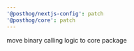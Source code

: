 ```yaml
---
'@posthog/nextjs-config': patch
'@posthog/core': patch
---
```


move binary calling logic to core package
